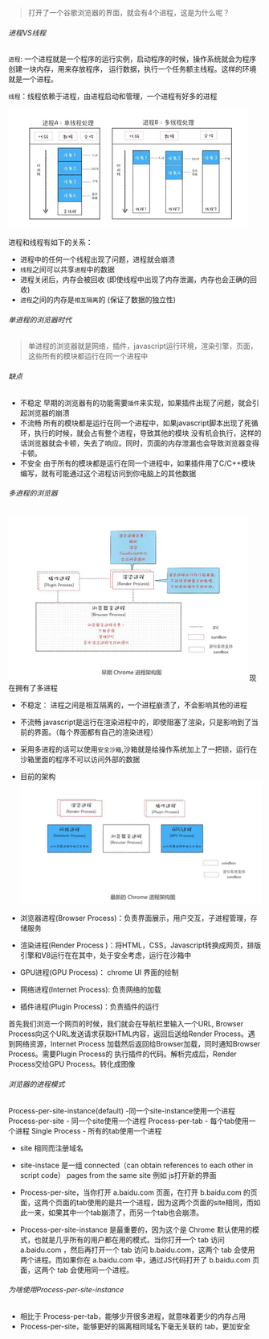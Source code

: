 > 打开了一个谷歌浏览器的界面，就会有4个进程，这是为什么呢？

###### 进程VS线程

`进程`: 一个进程就是一个程序的运行实例，启动程序的时候，操作系统就会为程序创建一块内存，用来存放程序， 运行数据，执行一个任务额主线程。这样的环境就是一个进程。

`线程`：线程依赖于进程，由进程启动和管理，一个进程有好多的进程


![进程和线程](/img/线程.png)

进程和线程有如下的关系：
+ 进程中的任何一个线程出现了问题，进程就会崩溃
+ `线程`之间可以共享`进程`中的数据
+ 进程关闭后，内存会被回收 (即使线程中出现了内存泄漏，内存也会正确的回收)
+ `进程`之间的内存是`相互隔离`的 (保证了数据的独立性)


###### 单进程的浏览器时代
> 单进程的浏览器就是网络，插件，javascript运行环境，渲染引擎，页面，这些所有的模块都运行在同一个进程中

###### 缺点
+ 不稳定
  早期的浏览器有的功能需要`插件`来实现，如果插件出现了问题，就会引起浏览器的崩溃
+ 不流畅
  所有的模块都是运行在同一个进程中，如果javascript脚本出现了死循环，执行的时候，就会占有整个进程，导致其他的模块
  没有机会执行，这样的话浏览器就会卡顿，失去了响应。同时，页面的内存泄漏也会导致浏览器变得卡顿。
+ 不安全
  由于所有的模块都是运行在同一个进程中，如果插件用了C/C++模块编写，就有可能通过这个进程访问到你电脑上的其他数据

###### 多进程的浏览器
![](/img/chrome架构.png)
现在拥有了多进程
+ 不稳定： 进程之间是相互隔离的，一个进程崩溃了，不会影响其他的进程
+ 不流畅 javascript是运行在渲染进程中的，即使阻塞了渲染，只是影响到了当前的界面。（每个界面都有自己的渲染进程）
+ 采用多进程的话可以使用`安全沙箱`,沙箱就是给操作系统加上了一把锁，运行在沙箱里面的程序不可以访问外部的数据


+ 目前的架构
![](/img/chrome_lastest架构.png)

+ 浏览器进程(Browser Process)：负责界面展示，用户交互，子进程管理，存储服务
+ 渲染进程(Render Process )：将HTML，CSS，Javascript转换成网页，排版引擎和V8运行在在其中，处于安全考虑，运行在沙箱中
+ GPU进程(GPU Process)： chrome UI 界面的绘制
+ 网络进程(Internet Process): 负责网络的加载
+ 插件进程(Plugin Process)：负责插件的运行

首先我们浏览一个网页的时候，我们就会在导航栏里输入一个URL, Browser Process向这个URL发送请求获取HTML内容，返回后送给Render Process。遇到网络资源，Internet Process 加载然后返回给Browser加载，同时通知Browser Process。需要Plugin Process的 执行插件的代码。解析完成后，Render Process交给GPU Process。转化成图像


###### 浏览器的进程模式

Process-per-site-instance(default) -同一个site-instance使用一个进程
Process-per-site - 同一个site使用一个进程
Process-per-tab - 每个tab使用一个进程
Single Process - 所有的tab使用一个进程

+ site 相同而注册域名
+ site-instace 是一组 connected（can obtain references to each other in script code） pages from the same site 例如 <a target="_blank"> js打开新的界面
+ Process-per-site，当你打开 a.baidu.com 页面，在打开 b.baidu.com 的页面，这两个页面的tab使用的是共一个进程，因为这两个页面的site相同，而如此一来，如果其中一个tab崩溃了，而另一个tab也会崩溃。

+ Process-per-site-instance 是最重要的，因为这个是 Chrome 默认使用的模式，也就是几乎所有的用户都在用的模式。当你打开一个 tab 访问 a.baidu.com ，然后再打开一个 tab 访问 b.baidu.com，这两个 tab 会使用两个进程。而如果你在 a.baidu.com 中，通过JS代码打开了 b.baidu.com 页面，这两个 tab 会使用同一个进程。

###### 为啥使用Process-per-site-instance

+ 相比于 Process-per-tab，能够少开很多进程，就意味着更少的内存占用
+ Process-per-site，能够更好的隔离相同域名下毫无关联的 tab，更加安全

